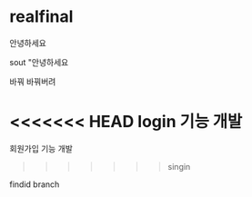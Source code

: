 # realfinal

안녕하세요

sout "안녕하세요

바꿔 바꿔버려

<<<<<<< HEAD
login 기능 개발
=======
회원가입 기능 개발
>>>>>>> singin

findid branch